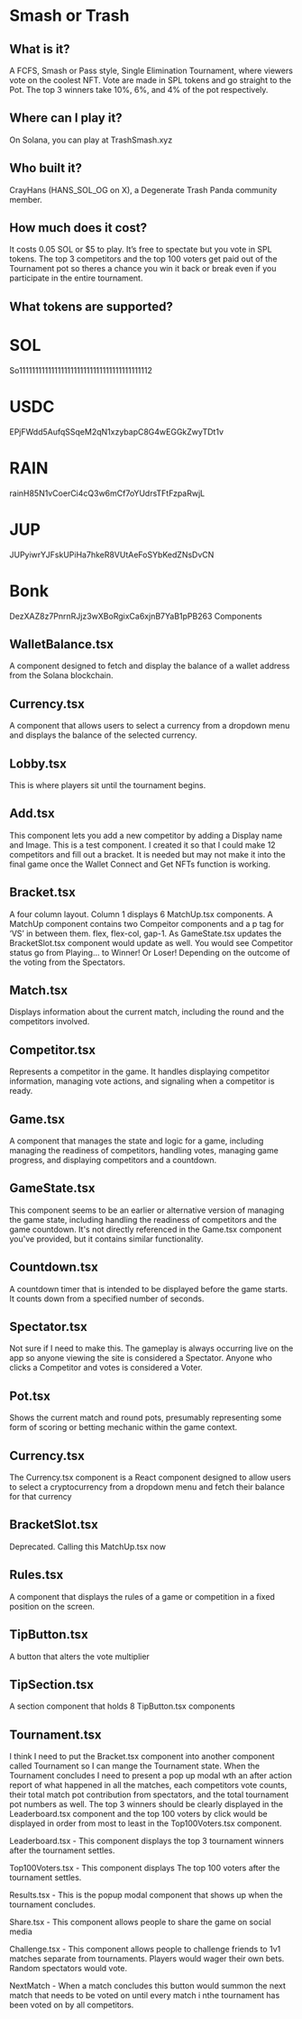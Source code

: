 # Smash or Trash

## What is it?

A FCFS, Smash or Pass style, Single Elimination Tournament, where viewers vote on the coolest NFT. Vote are made in SPL tokens and go straight to the Pot. The top 3 winners take 10%, 6%, and 4% of the pot respectively. 

## Where can I play it?
On Solana, you can play at TrashSmash.xyz

## Who built it? 
CrayHans (HANS_SOL_OG on X), a Degenerate Trash Panda community member.

## How much does it cost?
It costs 0.05 SOL or $5 to play. It’s free to spectate but you vote in SPL tokens. The top 3 competitors and the top 100 voters get paid out of the Tournament pot so theres a chance you win it back or break even if you participate in the entire tournament.

## What tokens are supported?

# SOL
So11111111111111111111111111111111111111112

# USDC
EPjFWdd5AufqSSqeM2qN1xzybapC8G4wEGGkZwyTDt1v

# RAIN
rainH85N1vCoerCi4cQ3w6mCf7oYUdrsTFtFzpaRwjL

# JUP
JUPyiwrYJFskUPiHa7hkeR8VUtAeFoSYbKedZNsDvCN

# Bonk
DezXAZ8z7PnrnRJjz3wXBoRgixCa6xjnB7YaB1pPB263
Components

## WalletBalance.tsx
A component designed to fetch and display the balance of a wallet address from the Solana blockchain.

## Currency.tsx
A component that allows users to select a currency from a dropdown menu and displays the balance of the selected currency.

## Lobby.tsx
This is where players sit until the tournament begins.

## Add.tsx
This component lets you add a new competitor by adding a Display name and Image. This is a test component. I created it so that I could make 12 competitors and fill out a bracket. It is needed but may not make it into the final game once the Wallet Connect and Get NFTs function is working.

## Bracket.tsx
A four column layout. Column 1 displays 6 MatchUp.tsx components. A MatchUp component contains two Compeitor components and a p tag for ‘VS’ in between them. flex, flex-col, gap-1. As GameState.tsx updates the BracketSlot.tsx component would update as well. You would see Competitor status go from Playing… to Winner! Or Loser! Depending on the outcome of the voting from the Spectators. 

## Match.tsx
Displays information about the current match, including the round and the competitors involved.

## Competitor.tsx
Represents a competitor in the game. It handles displaying competitor information, managing vote actions, and signaling when a competitor is ready.

## Game.tsx
A component that manages the state and logic for a game, including managing the readiness of competitors, handling votes, managing game progress, and displaying competitors and a countdown.

## GameState.tsx
This component seems to be an earlier or alternative version of managing the game state, including handling the readiness of competitors and the game countdown. It's not directly referenced in the Game.tsx component you've provided, but it contains similar functionality.

## Countdown.tsx
A countdown timer that is intended to be displayed before the game starts. It counts down from a specified number of seconds.

## Spectator.tsx
Not sure if I need to make this. The gameplay is always occurring live on the app so anyone viewing the site is considered a Spectator. Anyone who clicks a Competitor and votes is considered a Voter.

## Pot.tsx
Shows the current match and round pots, presumably representing some form of scoring or betting mechanic within the game context.

## Currency.tsx
The Currency.tsx component is a React component designed to allow users to select a cryptocurrency from a dropdown menu and fetch their balance for that currency

## BracketSlot.tsx
Deprecated. Calling this MatchUp.tsx now

## Rules.tsx
A component that displays the rules of a game or competition in a fixed position on the screen.

## TipButton.tsx
A button that alters the vote multiplier

## TipSection.tsx
A section component that holds 8 TipButton.tsx components

## Tournament.tsx
I think I need to put the Bracket.tsx component into another component called Tournament so I can mange the Tournament state. When the Tournament concludes I need to present a pop up modal wth an after action report of what happened in all the matches, each competitors vote counts, their total match pot contribution from spectators, and the total tournament pot numbers as well. The top 3 winners should be clearly displayed in the Leaderboard.tsx component and the top 100 voters by click would be displayed in order from most to least in the Top100Voters.tsx component.

Leaderboard.tsx - This component displays the top 3 tournament winners after the tournament settles.

Top100Voters.tsx - This component displays The top 100 voters after the tournament settles.

Results.tsx - This is the popup modal component that shows up when the tournament concludes.

Share.tsx - This component allows people to share the game on social media

Challenge.tsx - This component allows people to challenge friends to 1v1 matches separate from tournaments. Players would wager their own bets. Random spectators would vote.

NextMatch - When a match concludes this button would summon the next match that needs to be voted on until every match i nthe tournament has been voted on by all competitors.
